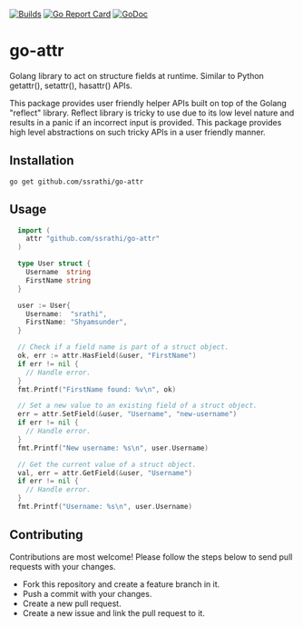 [![Builds](https://github.com/ssrathi/go-attr/workflows/Build/badge.svg?branch=master)](https://github.com/ssrathi/go-attr/actions?query=branch%3Amaster+workflow%3ABuild)
[![Go Report Card](https://goreportcard.com/badge/github.com/ssrathi/go-attr)](https://goreportcard.com/report/github.com/ssrathi/go-attr)
[![GoDoc](https://godoc.org/github.com/ssrathi/go-attr?status.svg)](https://godoc.org/github.com/ssrathi/go-attr)

# go-attr
Golang library to act on structure fields at runtime. Similar to Python getattr(), setattr(), hasattr() APIs.

This package provides user friendly helper APIs built on top of the Golang "reflect" library. Reflect library is tricky to use due to its low level nature and results in a panic if an incorrect input is provided. This package provides high level abstractions on such tricky APIs in a user friendly manner.

## Installation
```
go get github.com/ssrathi/go-attr
```

## Usage
```go
  import (
    attr "github.com/ssrathi/go-attr"
  )

  type User struct {
    Username  string
    FirstName string
  }

  user := User{
    Username:  "srathi",
    FirstName: "Shyamsunder",
  }

  // Check if a field name is part of a struct object.
  ok, err := attr.HasField(&user, "FirstName")
  if err != nil {
    // Handle error.
  }
  fmt.Printf("FirstName found: %v\n", ok)

  // Set a new value to an existing field of a struct object.
  err = attr.SetField(&user, "Username", "new-username")
  if err != nil {
    // Handle error.
  }
  fmt.Printf("New username: %s\n", user.Username)

  // Get the current value of a struct object.
  val, err = attr.GetField(&user, "Username")
  if err != nil {
    // Handle error.
  }
  fmt.Printf("Username: %s\n", user.Username)
```

## Contributing

Contributions are most welcome! Please follow the steps below to send
pull requests with your changes.

* Fork this repository and create a feature branch in it.
* Push a commit with your changes.
* Create a new pull request.
* Create a new issue and link the pull request to it.
